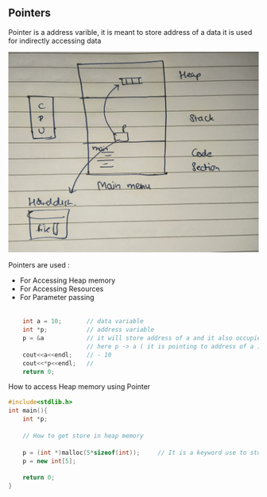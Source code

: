 ## Pointers

Pointer is a address varible, it is meant to store address of a data
it is used for indirectly accessing data

![](https://github.com/harshalmore31/DSA/blob/main/Essential%20C%20&%20C++%20Concpets/.sources/pointer_diag.jpg?raw=true)

Pointers are used :
- For Accessing Heap memory
- For Accessing Resources
- For Parameter passing

```cpp

    int a = 10;       // data variable
    int *p;           // address variable
    p = &a            // it will store address of a and it also occupies memory ( Initialization )
                      // here p -> a ( it is pointing to address of a )
    cout<<a<<endl;    // - 10   
    cout<<*p<<endl;   // 
    return 0;

```

How to access Heap memory using Pointer

```cpp
#include<stdlib.h>
int main(){
    int *p;

    // How to get store in heap memory

    p = (int *)malloc(5*sizeof(int));     // It is a keyword use to store in Heap Memory  [ In C ]
    p = new int[5];

    return 0;
}

```

